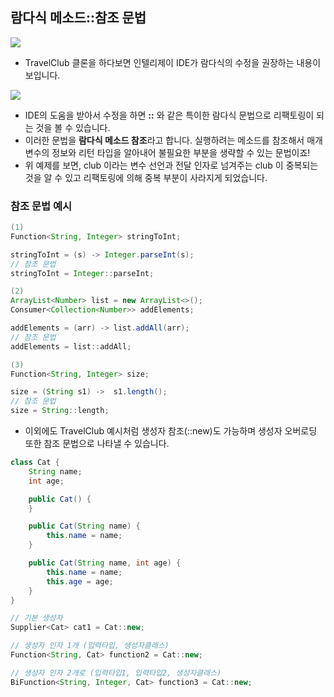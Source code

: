 ## 람다식 메소드::참조 문법

![](https://img1.daumcdn.net/thumb/R1280x0/?scode=mtistory2&fname=https%3A%2F%2Fblog.kakaocdn.net%2Fdn%2FkUMrq%2FbtsD4TO4uJ0%2Fkn2BsQMrXF8kGGSM1N8Ml0%2Fimg.png)

- TravelClub 클론을 하다보면 인텔리제이 IDE가 람다식의 수정을 권장하는 내용이 보입니다.


![](https://img1.daumcdn.net/thumb/R1280x0/?scode=mtistory2&fname=https%3A%2F%2Fblog.kakaocdn.net%2Fdn%2Fb61FbO%2FbtsEaYhF5fQ%2F2zk4LqkrhwMtyjqW2lOfWK%2Fimg.png)

- IDE의 도움을 받아서 수정을 하면 **::** 와 같은 특이한 람다식 문법으로 리팩토링이 되는 것을 볼 수 있습니다.
- 이러한 문법을 **람다식 메소드 참조**라고 합니다. 실행하려는 메소드를 참조해서 매개 변수의 정보와 리턴 타입을 알아내어 불필요한 부분을 생략할 수 있는 문법이죠!
- 위 예제를 보면, club 이라는 변수 선언과 전달 인자로 넘겨주는 club 이 중복되는 것을 알 수 있고 리팩토링에 의해 중복 부분이 사라지게 되었습니다.

### 참조 문법 예시

```java
(1)
Function<String, Integer> stringToInt;

stringToInt = (s) -> Integer.parseInt(s);
// 참조 문법
stringToInt = Integer::parseInt;

(2)
ArrayList<Number> list = new ArrayList<>();
Consumer<Collection<Number>> addElements;

addElements = (arr) -> list.addAll(arr);
// 참조 문법
addElements = list::addAll;

(3)
Function<String, Integer> size;

size = (String s1) ->  s1.length();
// 참조 문법
size = String::length;
```

- 이외에도 TravelClub 예시처럼 생성자 참조(::new)도 가능하며 생성자 오버로딩 또한 참조 문법으로 나타낼 수 있습니다.

```java
class Cat {
    String name;
    int age;

    public Cat() {
    }

    public Cat(String name) {
        this.name = name;
    }

    public Cat(String name, int age) {
        this.name = name;
        this.age = age;
    }
}

// 기본 생성자
Supplier<Cat> cat1 = Cat::new;

// 생성자 인자 1개 (입력타입, 생성자클래스)
Function<String, Cat> function2 = Cat::new;

// 생성자 인자 2개로 (입력타입1, 입력타입2, 생성자클래스)
BiFunction<String, Integer, Cat> function3 = Cat::new;
```